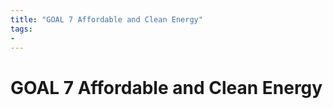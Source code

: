 ```yaml
---
title: "GOAL 7 Affordable and Clean Energy"
tags: 
- 
---
```

# GOAL 7 Affordable and Clean Energy

